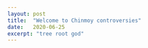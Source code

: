```yaml
---
layout: post
title:  "Welcome to Chinmoy controversies"
date:   2020-06-25
excerpt: "tree root god"
---
```

